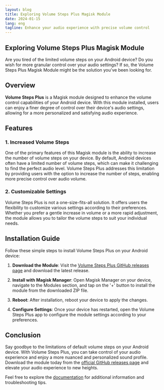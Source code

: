 ```yaml
---
layout: blog
title: Exploring Volume Steps Plus Magisk Module
date: 2024-01-15
lang: eng
tagline: Enhance your audio experience with precise volume control
--- 
```


## Exploring Volume Steps Plus Magisk Module

Are you tired of the limited volume steps on your Android device? Do you wish for more granular control over your audio settings? If so, the Volume Steps Plus Magisk Module might be the solution you've been looking for.

## Overview

**Volume Steps Plus** is a Magisk module designed to enhance the volume control capabilities of your Android device. With this module installed, users can enjoy a finer degree of control over their device's audio settings, allowing for a more personalized and satisfying audio experience.

## Features

### 1. Increased Volume Steps

One of the primary features of this Magisk module is the ability to increase the number of volume steps on your device. By default, Android devices often have a limited number of volume steps, which can make it challenging to find the perfect audio level. Volume Steps Plus addresses this limitation by providing users with the option to increase the number of steps, enabling more precise control over audio volume.

### 2. Customizable Settings

Volume Steps Plus is not a one-size-fits-all solution. It offers users the flexibility to customize various settings according to their preferences. Whether you prefer a gentle increase in volume or a more rapid adjustment, the module allows you to tailor the volume steps to suit your individual needs.

## Installation Guide

Follow these simple steps to install Volume Steps Plus on your Android device:

1. **Download the Module**: Visit the [Volume Steps Plus GitHub releases page](https://github.com/bladeSk/magisk-volume-steps/releases) and download the latest release.

2. **Install with Magisk Manager**: Open Magisk Manager on your device, navigate to the Modules section, and tap on the '+' button to install the module from the downloaded ZIP file.

3. **Reboot**: After installation, reboot your device to apply the changes.

4. **Configure Settings**: Once your device has restarted, open the Volume Steps Plus app to configure the module settings according to your preferences.

## Conclusion

Say goodbye to the limitations of default volume steps on your Android device. With Volume Steps Plus, you can take control of your audio experience and enjoy a more nuanced and personalized sound profile. Download the module today from the [official GitHub releases page](https://github.com/bladeSk/magisk-volume-steps/releases) and elevate your audio experience to new heights.

Feel free to explore the [documentation](https://github.com/bladeSk/magisk-volume-steps) for additional information and troubleshooting tips.
